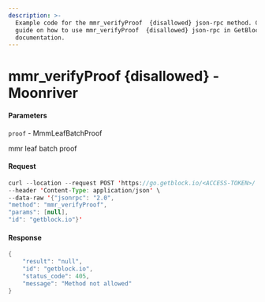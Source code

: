 ```yaml
---
description: >-
  Example code for the mmr_verifyProof  {disallowed} json-rpc method. Сomplete
  guide on how to use mmr_verifyProof  {disallowed} json-rpc in GetBlock.io Web3
  documentation.
---
```


# mmr\_verifyProof {disallowed} - Moonriver

#### Parameters

`proof` - MmmLeafBatchProof

mmr leaf batch proof

#### Request

```java
curl --location --request POST 'https://go.getblock.io/<ACCESS-TOKEN>/' \
--header 'Content-Type: application/json' \ 
--data-raw '{"jsonrpc": "2.0",
"method": "mmr_verifyProof",
"params": [null],
"id": "getblock.io"}'
```

#### Response

```java
{
    "result": "null",
    "id": "getblock.io",
    "status_code": 405,
    "message": "Method not allowed"
}
```

